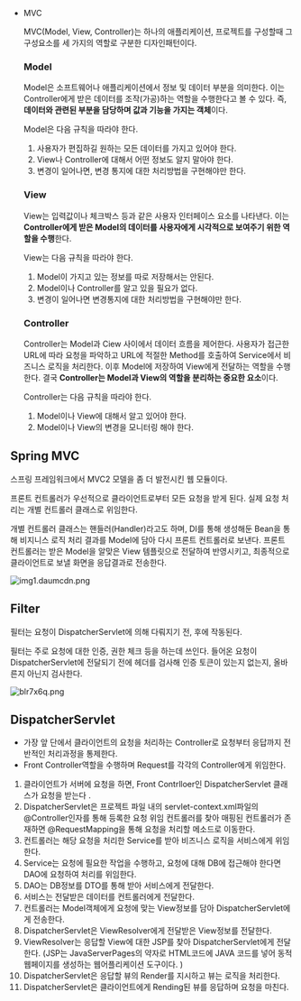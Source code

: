 - MVC

  MVC(Model, View, Controller)는 하나의 애플리케이션, 프로젝트를 구성할때 그 구성요소를 세 가지의 역할로 구분한 디자인패턴이다.

  ### Model

  Model은 소프트웨어나 애플리케이션에서 정보 및 데이터 부분을 의미한다. 이는 Controller에게 받은 데이터를 조작(가공)하는 역할을 수행한다고 볼 수 있다. 즉, **데이터와 관련된 부분을 담당하며 값과 기능을 가지는 객체**이다.

  Model은 다음 규칙을 따라야 한다.

    1. 사용자가 편집하길 원하는 모든 데이터를 가지고 있어야 한다.
    2. View나 Controller에 대해서 어떤 정보도 알지 말아야 한다.
    3. 변경이 일어나면, 변경 통지에 대한 처리방법을 구현해야만 한다.

  ### View

  View는 입력값이나 체크박스 등과 같은 사용자 인터페이스 요소를 나타낸다. 이는 **Controller에게 받은 Model의 데이터를 사용자에게 시각적으로 보여주기 위한 역할을 수행**한다.

  View는 다음 규칙을 따라야 한다.

    1. Model이 가지고 있는 정보를 따로 저장해서는 안된다.
    2. Model이나 Controller를 알고 있을 필요가 없다.
    3. 변경이 일어나면 변경통지에 대한 처리방법을 구현해야만 한다.

  ### Controller

  Controller는 Model과 Ciew 사이에서 데이터 흐름을 제어한다. 사용자가 접근한 URL에 따라 요청을 파악하고 URL에 적절한 Method를 호출하여 Service에서 비즈니스 로직을 처리한다. 이후 Model에 저장하여 View에게 전달하는 역할을 수행한다. 결국 **Controller는 Model과 View의 역할을 분리하는 중요한 요소**이다.

  Controller는 다음 규칙을 따라야 한다.

    1. Model이나 View에 대해서 알고 있어야 한다.
    2. Model이나 View의 변경을 모니터링 해야 한다.


## Spring MVC

스프링 프레임워크에서 MVC2 모델을 좀 더 발전시킨 웹 모듈이다.



프론트 컨트롤러가 우선적으로 클라이언트로부터 모든 요청을 받게 된다. 실제 요청 처리는 개별 컨트롤러 클래스로 위임한다.

개별 컨트롤러 클래스는 핸들러(Handler)라고도 하며, DI를 통해 생성해둔 Bean을 통해 비지니스 로직 처리 결과를 Model에 담아 다시 프론트 컨트롤러로 보낸다. 프론트 컨트롤러는 받은 Model을 알맞은 View 템플릿으로 전달하여 반영시키고, 최종적으로 클라이언트로 보낼 화면을 응답결과로 전송한다.

![img1.daumcdn.png](..%2F..%2F..%2FUsers%2Freviv%2FDownloads%2Fimg1.daumcdn.png)
## Filter

필터는 요청이 DispatcherServlet에 의해 다뤄지기 전, 후에 작동된다.

필터는 주로 요청에 대한 인증, 권한 체크 등을 하는데 쓰인다.  들어온 요청이 DispatcherServlet에 전달되기 전에 헤더를 검사해 인증 토큰이 있는지 없는지, 올바른지 아닌지 검사한다.

![blr7x6q.png](..%2F..%2F..%2FUsers%2Freviv%2FDownloads%2Fblr7x6q.png)
## DispatcherServlet

- 가장 앞 단에서 클라이언트의 요청을 처리하는 Controller로 요청부터 응답까지 전반적인 처리과정을 통제한다.
- Front Controller역할을 수행하며 Request를 각각의 Controller에게 위임한다.

1. 클라이언트가 서버에 요청을 하면, Front Contrlloer인 DispatcherServlet 클래스가 요청을 받는다 .
2. DispatcherServlet은 프로젝트 파일 내의 servlet-context.xml파일의 @Controller인자를 통해 등록한 요청 위임 컨트롤러를 찾아 매핑된 컨트롤러가 존재하면 @RequestMapping을 통해 요청을 처리할 메소드로 이동한다.
3. 컨트롤러는 해당 요청을 처리한 Service를 받아 비즈니스 로직을 서비스에게 위임한다.
4. Service는 요청에 필요한 작업을 수행하고, 요청에 대해 DB에 접근해야 한다면 DAO에 요청하여 처리를 위임한다.
5. DAO는 DB정보를 DTO를 통해 받아 서비스에게 전달한다.
6. 서비스는 전달받은 데이터를 컨트롤러에게 전달한다.
7. 컨트롤러는 Model객체에게 요청에 맞는 View정보를 담아 DispatcherServlet에게 전송한다.
8. DispatcherServlet은 ViewResolver에게 전달받은 View정보를 전달한다.
9. ViewResolver는 응답할 View에 대한 JSP를 찾아 DispatcherServlet에게 전달한다. (JSP는 JavaServerPages의 약자로 HTML코드에 JAVA 코드를 넣어 동적웹페이지를 생성하는 웹어플리케이션 도구이다. )
10. DispatcherServlet은 응답할 뷰의 Render를 지시하고 뷰는 로직을 처리한다.
11. DispatcherServlet은 클라이언트에게 Rending된 뷰를 응답하며 요청을 마친다.